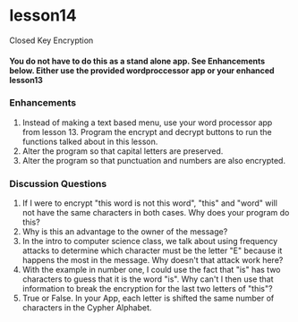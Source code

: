 # lesson14
Closed Key Encryption

#### You do not have to do this as a stand alone app.  See Enhancements below.  Either use the provided wordproccessor app or your enhanced lesson13

### Enhancements

1. Instead of making a text based menu, use your word processor app from lesson 13.  Program the encrypt and decrypt buttons to run the functions talked about in this lesson.
2. Alter the program so that capital letters are preserved.
3. Alter the program so that punctuation and numbers are also encrypted.

### Discussion Questions

1. If I were to encrypt "this word is not this word", "this" and "word" will not have the same characters in both cases.  Why does your program do this?
2. Why is this an advantage to the owner of the message?
3. In the intro to computer science class, we talk about using frequency attacks to determine which character must be the letter "E" because it happens the most in the message.  Why doesn't that attack work here?
4.  With the example in number one, I could use the fact that "is" has two characters to guess that it is the word "is".  Why can't I then use that information to break the encryption for the last two letters of "this"?
5. True or False.  In your App, each letter is shifted the same number of characters in the Cypher Alphabet.
